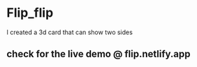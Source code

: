 # Flip_flip
I created a 3d card that can show two sides

## check for the live demo @ flip.netlify.app